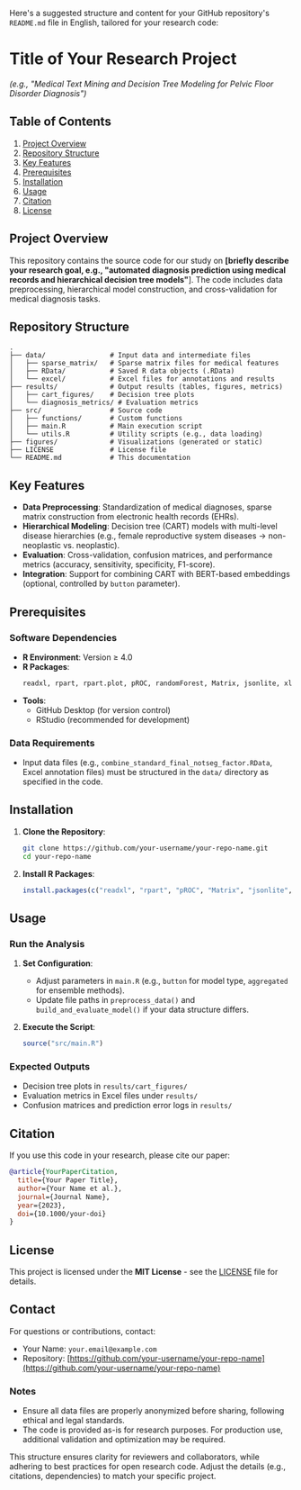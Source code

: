 
Here's a suggested structure and content for your GitHub repository's `README.md` file in English, tailored for your research code:


# Title of Your Research Project  
*(e.g., "Medical Text Mining and Decision Tree Modeling for Pelvic Floor Disorder Diagnosis")*  


## Table of Contents  
1. [Project Overview](#project-overview)  
2. [Repository Structure](#repository-structure)  
3. [Key Features](#key-features)  
4. [Prerequisites](#prerequisites)  
5. [Installation](#installation)  
6. [Usage](#usage)  
7. [Citation](#citation)  
8. [License](#license)  


## Project Overview  
This repository contains the source code for our study on **[briefly describe your research goal, e.g., "automated diagnosis prediction using medical records and hierarchical decision tree models"**]. The code includes data preprocessing, hierarchical model construction, and cross-validation for medical diagnosis tasks.  


## Repository Structure  
```
.  
├── data/                # Input data and intermediate files  
│   ├── sparse_matrix/   # Sparse matrix files for medical features  
│   ├── RData/           # Saved R data objects (.RData)  
│   └── excel/           # Excel files for annotations and results  
├── results/             # Output results (tables, figures, metrics)  
│   ├── cart_figures/    # Decision tree plots  
│   └── diagnosis_metrics/ # Evaluation metrics  
├── src/                 # Source code  
│   ├── functions/       # Custom functions  
│   ├── main.R           # Main execution script  
│   └── utils.R          # Utility scripts (e.g., data loading)  
├── figures/             # Visualizations (generated or static)  
├── LICENSE              # License file  
└── README.md            # This documentation  
```


## Key Features  
- **Data Preprocessing**: Standardization of medical diagnoses, sparse matrix construction from electronic health records (EHRs).  
- **Hierarchical Modeling**: Decision tree (CART) models with multi-level disease hierarchies (e.g., female reproductive system diseases → non-neoplastic vs. neoplastic).  
- **Evaluation**: Cross-validation, confusion matrices, and performance metrics (accuracy, sensitivity, specificity, F1-score).  
- **Integration**: Support for combining CART with BERT-based embeddings (optional, controlled by `button` parameter).  


## Prerequisites  
### Software Dependencies  
- **R Environment**: Version ≥ 4.0  
- **R Packages**:  
  ```r  
  readxl, rpart, rpart.plot, pROC, randomForest, Matrix, jsonlite, xlsx  
  ```  
- **Tools**:  
  - GitHub Desktop (for version control)  
  - RStudio (recommended for development)  

### Data Requirements  
- Input data files (e.g., `combine_standard_final_notseg_factor.RData`, Excel annotation files) must be structured in the `data/` directory as specified in the code.  


## Installation  
1. **Clone the Repository**:  
   ```bash  
   git clone https://github.com/your-username/your-repo-name.git  
   cd your-repo-name  
   ```  

2. **Install R Packages**:  
   ```r  
   install.packages(c("readxl", "rpart", "pROC", "Matrix", "jsonlite", "xlsx"))  
   ```  


## Usage  
### Run the Analysis  
1. **Set Configuration**:  
   - Adjust parameters in `main.R` (e.g., `button` for model type, `aggregated` for ensemble methods).  
   - Update file paths in `preprocess_data()` and `build_and_evaluate_model()` if your data structure differs.  

2. **Execute the Script**:  
   ```r  
   source("src/main.R")  
   ```  

### Expected Outputs  
- Decision tree plots in `results/cart_figures/`  
- Evaluation metrics in Excel files under `results/`  
- Confusion matrices and prediction error logs in `results/`  


## Citation  
If you use this code in your research, please cite our paper:  
```bibtex  
@article{YourPaperCitation,  
  title={Your Paper Title},  
  author={Your Name et al.},  
  journal={Journal Name},  
  year={2023},  
  doi={10.1000/your-doi}  
}  
```  


## License  
This project is licensed under the **MIT License** - see the [LICENSE](LICENSE) file for details.  


## Contact  
For questions or contributions, contact:  
- Your Name: `your.email@example.com`  
- Repository: [https://github.com/your-username/your-repo-name](https://github.com/your-username/your-repo-name)  


### Notes  
- Ensure all data files are properly anonymized before sharing, following ethical and legal standards.  
- The code is provided as-is for research purposes. For production use, additional validation and optimization may be required.  

 

This structure ensures clarity for reviewers and collaborators, while adhering to best practices for open research code. Adjust the details (e.g., citations, dependencies) to match your specific project.
